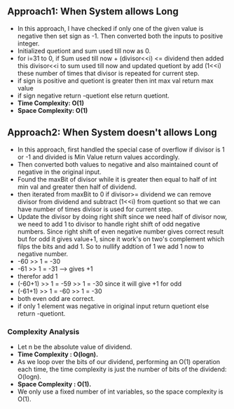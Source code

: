 ## Approach1: When System allows Long
* In this approach, I have checked if only one of the given value is negative then set sign as -1. Then converted both the inputs to positive integer.
* Initialized quetiont and sum used till now as 0.
* for i=31 to 0, if Sum used till now + (divisor<<i) <= dividend then added this divisor<<i to sum used till now and updated quetiont by add (1<<i) these number of times that divisor is repeated for current step.
* if sign is positive and quetiont is greater then int max val return max value
* if sign negative return -quetiont else return quetiont.
​
* **Time Complexity: O(1)**
* **Space Complexity: O(1)**
​
## Approach2: When System doesn't allows Long
* In this approach, first handled the special case of overflow if divisor is 1 or -1 and divided is Min Value return values accordingly.
* Then converted both values to negative and also maintained count of negative in the original input.
* Found the maxBit of divisor while it is greater then equal to half of int min val and greater then half of dividend.
* then iterated from maxBit to 0 if divisor>= dividend we can remove divisor from dividend and subtract (1<<i) from quetiont so that we can have number of times divisor is used for current step.
* Update the divisor by doing right shift since we need half of divisor now, we need to add 1 to divisor to handle right shift of odd negative numbers. Since right shift of even negative number gives correct result but for odd it gives value+1, since it work's on two's complement which filps the bits and add 1. So to nullify addtion of 1 we add 1 now to negative number.
* -60 >> 1 = -30
* -61 >> 1 = -31 --> gives +1
* therefor add 1
* (-60+1) >> 1 = -59 >> 1 = -30 since it will give +1 for odd
* (-61+1) >> 1 = -60 >> 1 = -30
* both even odd are correct.
* if only 1 element was negative in original input return quetiont else return -quetiont.
​
### Complexity Analysis
* Let n be the absolute value of dividend.
​
* **Time Complexity : O(logn).**
* As we loop over the bits of our dividend, performing an O(1) operation each time, the time complexity is just the number of bits of the dividend: O(logn).
​
* **Space Complexity : O(1).**
* We only use a fixed number of int variables, so the space complexity is O(1).